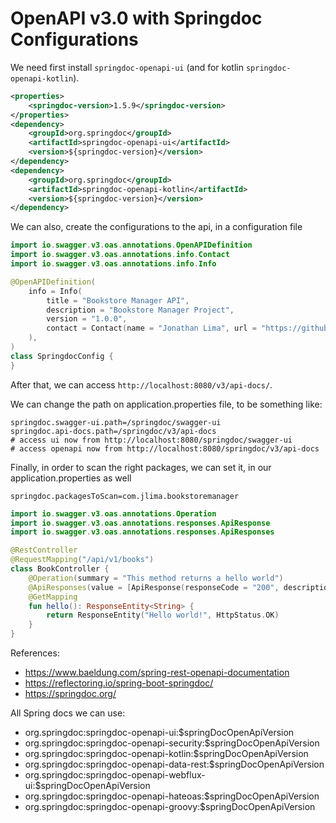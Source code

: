 # OpenAPI v3.0 with Springdoc Configurations
We need first install `springdoc-openapi-ui` (and for kotlin `springdoc-openapi-kotlin`).

```xml
<properties>
    <springdoc-version>1.5.9</springdoc-version>
</properties>
<dependency>
    <groupId>org.springdoc</groupId>
    <artifactId>springdoc-openapi-ui</artifactId>
    <version>${springdoc-version}</version>
</dependency>
<dependency>
    <groupId>org.springdoc</groupId>
    <artifactId>springdoc-openapi-kotlin</artifactId>
    <version>${springdoc-version}</version>
</dependency>
```

We can also, create the configurations to the api, in a configuration file

```kotlin
import io.swagger.v3.oas.annotations.OpenAPIDefinition
import io.swagger.v3.oas.annotations.info.Contact
import io.swagger.v3.oas.annotations.info.Info

@OpenAPIDefinition(
    info = Info(
        title = "Bookstore Manager API",
        description = "Bookstore Manager Project",
        version = "1.0.0",
        contact = Contact(name = "Jonathan Lima", url = "https://github.com/jlimadev", email = "jlima.dev@gmail.com")
    ),
)
class SpringdocConfig {
}
```

After that, we can access `http://localhost:8080/v3/api-docs/`.

We can change the path on application.properties file, to be something like:
```properties
springdoc.swagger-ui.path=/springdoc/swagger-ui
springdoc.api-docs.path=/springdoc/v3/api-docs
# access ui now from http://localhost:8080/springdoc/swagger-ui
# access openapi now from http://localhost:8080/springdoc/v3/api-docs
```

Finally, in order to scan the right packages, we can set it, in our application.properties as well
```properties
springdoc.packagesToScan=com.jlima.bookstoremanager
```

```kotlin
import io.swagger.v3.oas.annotations.Operation
import io.swagger.v3.oas.annotations.responses.ApiResponse
import io.swagger.v3.oas.annotations.responses.ApiResponses

@RestController
@RequestMapping("/api/v1/books")
class BookController {
    @Operation(summary = "This method returns a hello world")
    @ApiResponses(value = [ApiResponse(responseCode = "200", description = "Success method return")])
    @GetMapping
    fun hello(): ResponseEntity<String> {
        return ResponseEntity("Hello world!", HttpStatus.OK)
    }
}
```

References:
- https://www.baeldung.com/spring-rest-openapi-documentation
- https://reflectoring.io/spring-boot-springdoc/
- https://springdoc.org/

All Spring docs we can use:
- org.springdoc:springdoc-openapi-ui:$springDocOpenApiVersion
- org.springdoc:springdoc-openapi-security:$springDocOpenApiVersion
- org.springdoc:springdoc-openapi-kotlin:$springDocOpenApiVersion
- org.springdoc:springdoc-openapi-data-rest:$springDocOpenApiVersion
- org.springdoc:springdoc-openapi-webflux-ui:$springDocOpenApiVersion
- org.springdoc:springdoc-openapi-hateoas:$springDocOpenApiVersion
- org.springdoc:springdoc-openapi-groovy:$springDocOpenApiVersion